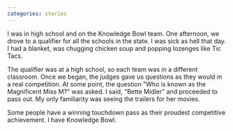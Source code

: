 ```yaml
---
categories: stories
---
```


I was in high school and on the Knowledge Bowl team. One afternoon, we drove to a qualifier for all the schools in the state. I was sick as hell that day. I had a blanket, was chugging chicken soup and popping lozenges like Tic Tacs.

The qualifier was at a high school, so each team was in a different classroom. Once we began, the judges gave us questions as they would in a real competition. At some point, the question "Who is known as the Magnificent Miss M?" was asked. I said, "Bette Midler" and proceeded to pass out. My only familiarity was seeing the trailers for her movies.

Some people have a winning touchdown pass as their proudest competitive achievement. I have Knowledge Bowl.